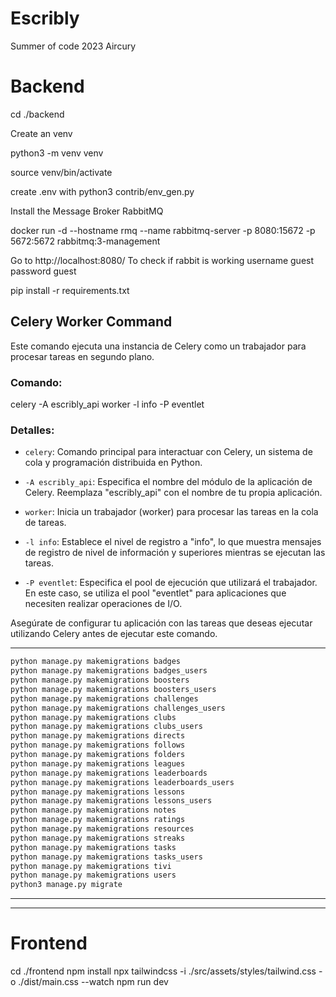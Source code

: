 # Escribly

Summer of code 2023 Aircury

# Backend

cd ./backend

Create an venv

python3 -m venv venv

source venv/bin/activate

create .env with
python3 contrib/env_gen.py

Install the Message Broker RabbitMQ

docker run -d --hostname rmq --name rabbitmq-server -p 8080:15672 -p 5672:5672 rabbitmq:3-management

Go to http://localhost:8080/ To check if rabbit is working
username guest
password guest

pip install -r requirements.txt

## Celery Worker Command

Este comando ejecuta una instancia de Celery como un trabajador para procesar tareas en segundo plano.

### Comando:

celery -A escribly_api worker -l info -P eventlet

### Detalles:

-   `celery`: Comando principal para interactuar con Celery, un sistema de cola y programación distribuida en Python.

-   `-A escribly_api`: Especifica el nombre del módulo de la aplicación de Celery. Reemplaza "escribly_api" con el nombre de tu propia aplicación.

-   `worker`: Inicia un trabajador (worker) para procesar las tareas en la cola de tareas.

-   `-l info`: Establece el nivel de registro a "info", lo que muestra mensajes de registro de nivel de información y superiores mientras se ejecutan las tareas.

-   `-P eventlet`: Especifica el pool de ejecución que utilizará el trabajador. En este caso, se utiliza el pool "eventlet" para aplicaciones que necesiten realizar operaciones de I/O.

Asegúrate de configurar tu aplicación con las tareas que deseas ejecutar utilizando Celery antes de ejecutar este comando.

---

```bash
python manage.py makemigrations badges
python manage.py makemigrations badges_users
python manage.py makemigrations boosters
python manage.py makemigrations boosters_users
python manage.py makemigrations challenges
python manage.py makemigrations challenges_users
python manage.py makemigrations clubs
python manage.py makemigrations clubs_users
python manage.py makemigrations directs
python manage.py makemigrations follows
python manage.py makemigrations folders
python manage.py makemigrations leagues
python manage.py makemigrations leaderboards
python manage.py makemigrations leaderboards_users
python manage.py makemigrations lessons
python manage.py makemigrations lessons_users
python manage.py makemigrations notes
python manage.py makemigrations ratings
python manage.py makemigrations resources
python manage.py makemigrations streaks
python manage.py makemigrations tasks
python manage.py makemigrations tasks_users
python manage.py makemigrations tivi
python manage.py makemigrations users
python3 manage.py migrate
```

---

---

# Frontend

cd ./frontend
npm install
npx tailwindcss -i ./src/assets/styles/tailwind.css -o ./dist/main.css --watch
npm run dev
